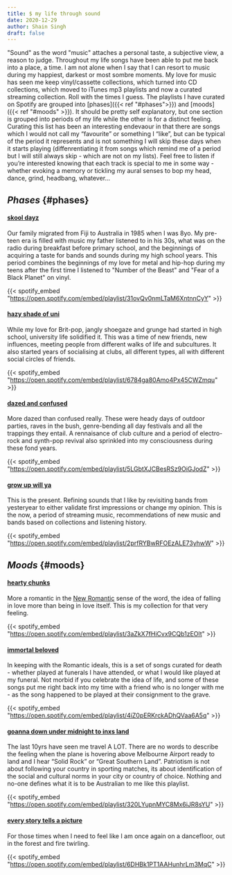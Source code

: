 ```yaml
---
title: $ my life through sound
date: 2020-12-29
author: Shain Singh
draft: false
---
```


"Sound" as the word "music" attaches a personal taste, a subjective view, a reason to judge. Throughout my life songs have been able to put me back into a place, a time. I am not alone when I say that I can resort to music during my happiest, darkest or most sombre moments. My love for music has seen me keep vinyl/cassette collections, which turned into CD collections, which moved to iTunes mp3 playlists and now a curated streaming collection. Roll with the times I guess. The playlists I have curated on Spotify are grouped into [phases]({{< ref "#phases">}}) and [moods]({{< ref "#moods" >}}). It should be pretty self explanatory, but one section is grouped into periods of my life while the other is for a distinct feeling. Curating this list has been an interesting endevaour in that there are songs which I would not call my “favourite” or something I “like”, but can be typical of the period it represents and is not something I will skip these days when it starts playing (diffenrentiating it from songs which remind me of a period but I will still always skip - which are not on my lists). Feel free to listen if you’re interested knowing that each track is special to me in some way - whether evoking a memory or tickling my aural senses to bop my head, dance, grind, headbang, whatever...

## _Phases_ {#phases}
#### [skool dayz](https://open.spotify.com/playlist/31ovQv0nmLTaM6XntnnCyY)
Our family migrated from Fiji to Australia in 1985 when I was 8yo. My pre-teen era is filled with music my father listened to in his 30s, what was on the radio during breakfast before primary school, and the beginnings of acquiring a taste for bands and sounds during my high school years. This period combines the beginnings of my love for metal and hip-hop during my teens after the first time I listened to "Number of the Beast" and "Fear of a Black Planet" on vinyl.

{{< spotify_embed "https://open.spotify.com/embed/playlist/31ovQv0nmLTaM6XntnnCyY" >}}

#### [hazy shade of uni](https://open.spotify.com/playlist/6784ga80Amo4Px45CWZmqu)
While my love for Brit-pop, jangly shoegaze and grunge had started in high school, university life solidified it. This was a time of new friends, new influences, meeting people from different walks of life and subcultures. It also started years of socialising at clubs, all different types, all with different social circles of friends.

{{< spotify_embed "https://open.spotify.com/embed/playlist/6784ga80Amo4Px45CWZmqu" >}}

#### [dazed and confused](https://open.spotify.com/playlist/5LGbtXJCBesRSz9OiGJodZ)
More dazed than confused really. These were heady days of outdoor parties, raves in the bush, genre-bending all day festivals and all the trappings they entail. A rennaisance of club culture and a period of electro-rock and synth-pop revival also sprinkled into my consciousness during these fond years.

{{< spotify_embed "https://open.spotify.com/embed/playlist/5LGbtXJCBesRSz9OiGJodZ" >}}

#### [grow up will ya](https://open.spotify.com/playlist/2prfRYBwRFOEzALE73yhwW)
This is the present. Refining sounds that I like by revisiting bands from yesteryear to either validate first impressions or change my opinion. This is the now, a period of streaming music, recommendations of new music and bands based on collections and listening history.

{{< spotify_embed "https://open.spotify.com/embed/playlist/2prfRYBwRFOEzALE73yhwW" >}}

## _Moods_ {#moods}
#### [hearty chunks](https://open.spotify.com/playlist/3aZkX7fHiCvx9CQb1zEOlt)
More a romantic in the [New Romantic](https://www.wikiwand.com/en/New_Romantic) sense of the word, the idea of falling in love more than being in love itself. This is my collection for that very feeling.

{{< spotify_embed "https://open.spotify.com/embed/playlist/3aZkX7fHiCvx9CQb1zEOlt" >}}

#### [immortal beloved](https://open.spotify.com/playlist/4iZ0pERKrckADhQVaa6A5q)
In keeping with the Romantic ideals, this is a set of songs curated for death - whether played at funerals I have attended, or what I would like played at my funeral. Not morbid if you celebrate the idea of life, and some of these songs put me right back into my time with a friend who is no longer with me - as the song happened to be played at their consignment to the grave.

{{< spotify_embed "https://open.spotify.com/embed/playlist/4iZ0pERKrckADhQVaa6A5q" >}}

#### [goanna down under midnight to inxs land](https://open.spotify.com/playlist/320LYupnMYC8Mx6iJR8sYU)
The last 10yrs have seen me travel A LOT. There are no words to describe the feeling when the plane is hovering above Melbourne Airport ready to land and I hear “Solid Rock” or “Great Southern Land”. Patriotism is not about following your country in sporting matches, its about identification of the social and cultural norms in your city or country of choice. Nothing and no-one defines what it is to be Australian to me like this playlist.

{{< spotify_embed "https://open.spotify.com/embed/playlist/320LYupnMYC8Mx6iJR8sYU" >}}

#### [every story tells a picture](https://open.spotify.com/playlist/6DHBk1PT1AAHunhrLm3MqC)
For those times when I need to feel like I am once again on a dancefloor, out in the forest and fire twirling.

{{< spotify_embed "https://open.spotify.com/embed/playlist/6DHBk1PT1AAHunhrLm3MqC" >}}
